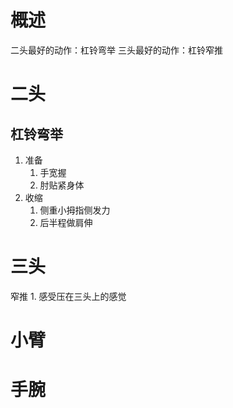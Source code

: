 # 概述
二头最好的动作：杠铃弯举
三头最好的动作：杠铃窄推
# 二头
## 杠铃弯举
1. 准备
	1. 手宽握
	2. 肘贴紧身体
2. 收缩
	1. 侧重小拇指侧发力
	2. 后半程做肩伸
# 三头
窄推
	1. 感受压在三头上的感觉

# 小臂

# 手腕
